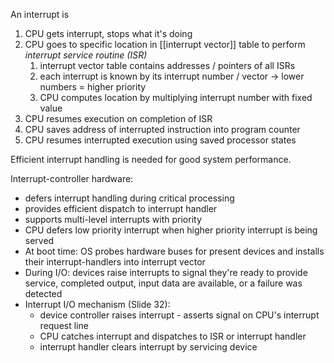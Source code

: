 An interrupt is 
1. CPU gets interrupt, stops what it's doing
2. CPU goes to specific location in [[interrupt vector]] table to perform *interrupt service routine (ISR)*
	1. interrupt vector table contains addresses / pointers of all ISRs
	2. each interrupt is known by its interrupt number / vector -> lower numbers = higher priority
	3. CPU computes location by multiplying interrupt number with fixed value
3. CPU resumes execution on completion of ISR
4. CPU saves address of interrupted instruction into program counter
5. CPU resumes interrupted execution using saved processor states

Efficient interrupt handling is needed for good system performance.

Interrupt-controller hardware:
- defers interrupt handling during critical processing
- provides efficient dispatch to interrupt handler
- supports multi-level interrupts with priority
- CPU defers low priority interrupt when higher priority interrupt is being served
- At boot time: OS probes hardware buses for present devices and installs their interrupt-handlers into interrupt vector
- During I/O: devices raise interrupts to signal they're ready to provide service, completed output, input data are available, or a failure was detected
- Interrupt I/O mechanism (Slide 32):
	- device controller raises interrupt - asserts signal on CPU's interrupt request line
	- CPU catches interrupt and dispatches to ISR or interrupt handler
	- interrupt handler clears interrupt by servicing device